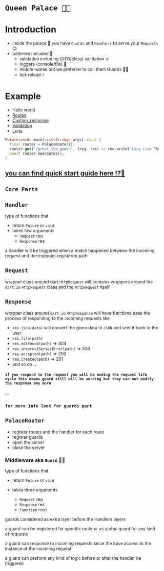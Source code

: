 # **`Queen Palace 🏰👑`**

# Introduction

- inside the palace 🏰 you have `Guards` and `Handlers` to serve your `Requests` 😉
- batteries included 🔋
  - validation including (DTO/class) validation ⚔
  - loggers (console/file) 📃
  - middle-wares but we preferrer to call them Guards 💂‍♂️
  - hot-reload ⚡

# Example

- [Hello world]()
- [Routes]()
- [Custom_response]()
- [Validation]()
- [Logs]()

```dart
Future<void> main(List<String> args) async {
  final router = PalaceRouter();
  router.get('/greet_the_queen', (req, res) => res.write('Long Live The Queen'));
  await router.openGates();
}
```

## [you can find quick start guide here ⁉📇](https://maxzod.github.io/palace/)

## **`Core Parts`**

## **`Handler`**

type of functions that

- return `Future` or `void`
- takes tow arguments
  - `Request` req
  - `Response` res

a handler will be triggered when a match happened between the incoming request and the endpoint registered path

## `Request`

wrapper class around dart `HttpRequest`
will contains wrappers around the `dart:io` `HttpRequest` class and the `httpRequest` itself

## `Response`

wrapper class around `dart:io` `HttpResponse`
will have functions ease the process of responding to the incoming requests
like

- `res.json(data)` will convert the given data to `JSON` and sent it back to the user
- `res.file(path)`
- `res.notFound(path)` => 404
- `res.internalServerError(path)` => 500
- `res.accepted(path)` => 200
- `res.created(path)` => 201
- and so on....

#### **`if you respond to the request you will be ending the request life cycle this means guard still will be working but they can not modify the response any more`**

--

### **`for more info look for guards part`**

## `PalaceRouter`

- register routes and the handler for each route
- register guards
- open the server
- close the server

### Middleware aka **`Guard`** 💂‍♂️

type of functions that

- return `Future` or `void`
- takes three arguments

  - `Request` req
  - `Response` res
  - `Function` next

guards considered as extra layer before the Handlers layers

a guard can be registered for specific route or as global guard for any kind of requests

a guard can response to incoming requests since the have access to the instance of the incoming request

a guard can preform any kind of logic before or after the handler be triggered
